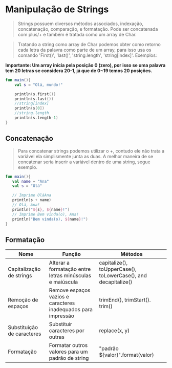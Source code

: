 # Manipulação de Strings
>Strings possuem diversos métodos associados, indexação, concatenação, comparação, e formatação. Pode ser concatenada com plus/+ e também é tratada como um array de Char.


>Tratando a string como array de Char podemos obter como retorno cada letra da palavra como parte de um array, para isso usa os comando 'First()', 'last()', 'string.length', 'string[index]'. Exemplos:


**Importante: Um array inicia pela posição 0 (zero), por isso se uma palavra tem 20 letras se considera 20-1, já que de 0~19 temos 20 posições.**

```kotlin
fun main(){
    val s = "Olá, mundo!"

    println(s.first())
    println(s.last())
    //string[index]
    println(s[0])
    //string.length
    println(s.length-1)
}
```

## Concatenação
>Para concatenar strings podemos utilizar o +, contudo ele não trata a variável ela simplismente junta as duas. A melhor maneira de se concatenar seria inserir a variável dentro de uma string, segue exemplo.


 ```kotlin
 fun main(){
    val name = "Ana"
    val s = "Olá"

    // Imprime OláAna
    println(s + name)
    // Olá, Ana!
    println("${s}, ${name}!")
    // Imprime Bem vinda(o), Ana!
    println("Bem vinda(o), ${name}!")
 }
 ```

 ## Formatação
 Nome | Função | Métodos
 -----|--------|---------
 Capitalização de strings | Alterar a formatação entre letras minúsculas e maiúscula | capitalize(), toUpperCase(), toLowerCase(), and decapitalize()
 Remoção de espaços | Remove espaços vazios e caracteres inadequados para impressão | trimEnd(), trimStart(). trim()
 Substituição de caracteres | Substituir caracteres por outras | replace(x, y)
 Formatação | Formatar outros valores para um padrão de string | "padrão ${valor}".format(valor)